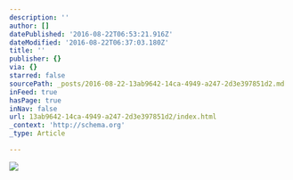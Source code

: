 ```yaml
---
description: ''
author: []
datePublished: '2016-08-22T06:53:21.916Z'
dateModified: '2016-08-22T06:37:03.180Z'
title: ''
publisher: {}
via: {}
starred: false
sourcePath: _posts/2016-08-22-13ab9642-14ca-4949-a247-2d3e397851d2.md
inFeed: true
hasPage: true
inNav: false
url: 13ab9642-14ca-4949-a247-2d3e397851d2/index.html
_context: 'http://schema.org'
_type: Article

---
```

![](https://the-grid-user-content.s3-us-west-2.amazonaws.com/4646c6be-3511-4331-a08b-c4bc88c760b2.jpg)